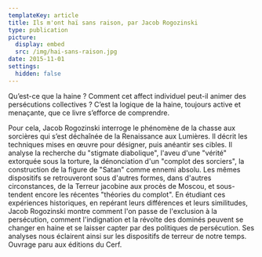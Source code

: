 ```yaml
---
templateKey: article
title: Ils m'ont haï sans raison, par Jacob Rogozinski
type: publication
picture:
  display: embed
  src: /img/hai-sans-raison.jpg
date: 2015-11-01
settings:
  hidden: false
---
```

Qu’est-ce que la haine ? Comment cet affect individuel peut-il animer des persécutions collectives ? C’est la logique de la haine, toujours active et menaçante, que ce livre s’efforce de comprendre. 

Pour cela, Jacob Rogozinski interroge le phénomène de la chasse aux sorcières qui s’est déchaînée de la Renaissance aux Lumières. Il décrit les techniques mises en œuvre pour désigner, puis anéantir ses cibles. Il analyse la recherche du "stigmate diabolique", l'aveu d'une "vérité" extorquée sous la torture, la dénonciation d'un "complot des sorciers", la construction de la figure de "Satan" comme ennemi absolu. Les mêmes dispositifs se retrouveront sous d'autres formes, dans d'autres circonstances, de la Terreur jacobine aux procès de Moscou, et sous-tendent encore les récentes "théories du complot". En étudiant ces expériences historiques, en repérant leurs différences et leurs similitudes, Jacob Rogozinski montre comment l'on passe de l'exclusion à la persécution, comment l'indignation et la révolte des dominés peuvent se changer en haine et se laisser capter par des politiques de persécution. Ses analyses nous éclairent ainsi sur les dispositifs de terreur de notre temps. Ouvrage paru aux éditions du Cerf.